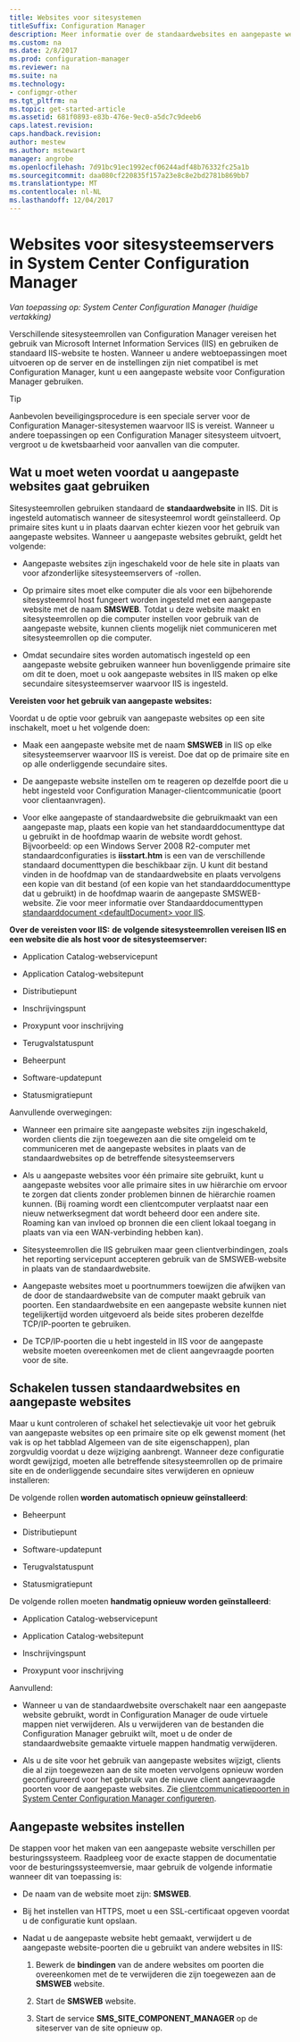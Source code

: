 ```yaml
---
title: Websites voor sitesystemen
titleSuffix: Configuration Manager
description: Meer informatie over de standaardwebsites en aangepaste websites voor sitesysteemservers in System Center Configuration Manager.
ms.custom: na
ms.date: 2/8/2017
ms.prod: configuration-manager
ms.reviewer: na
ms.suite: na
ms.technology:
- configmgr-other
ms.tgt_pltfrm: na
ms.topic: get-started-article
ms.assetid: 681f0893-e83b-476e-9ec0-a5dc7c9deeb6
caps.latest.revision: 
caps.handback.revision: 
author: mestew
ms.author: mstewart
manager: angrobe
ms.openlocfilehash: 7d91bc91ec1992ecf06244adf48b76332fc25a1b
ms.sourcegitcommit: daa080cf220835f157a23e8c8e2bd2781b869bb7
ms.translationtype: MT
ms.contentlocale: nl-NL
ms.lasthandoff: 12/04/2017
---
```

# <a name="websites-for-site-system-servers-in-system-center-configuration-manager"></a>Websites voor sitesysteemservers in System Center Configuration Manager

*Van toepassing op: System Center Configuration Manager (huidige vertakking)*

Verschillende sitesysteemrollen van Configuration Manager vereisen het gebruik van Microsoft Internet Information Services (IIS) en gebruiken de standaard IIS-website te hosten. Wanneer u andere webtoepassingen moet uitvoeren op de server en de instellingen zijn niet compatibel is met Configuration Manager, kunt u een aangepaste website voor Configuration Manager gebruiken.  

> [!TIP]  
>  Aanbevolen beveiligingsprocedure is een speciale server voor de Configuration Manager-sitesystemen waarvoor IIS is vereist. Wanneer u andere toepassingen op een Configuration Manager sitesysteem uitvoert, vergroot u de kwetsbaarheid voor aanvallen van die computer.  




##  <a name="BKMK_What2Know"></a>Wat u moet weten voordat u aangepaste websites gaat gebruiken  
 Sitesysteemrollen gebruiken standaard de **standaardwebsite** in IIS. Dit is ingesteld automatisch wanneer de sitesysteemrol wordt geïnstalleerd. Op primaire sites kunt u in plaats daarvan echter kiezen voor het gebruik van aangepaste websites. Wanneer u aangepaste websites gebruikt, geldt het volgende:  

-   Aangepaste websites zijn ingeschakeld voor de hele site in plaats van voor afzonderlijke sitesysteemservers of -rollen.  

-   Op primaire sites moet elke computer die als voor een bijbehorende sitesysteemrol host fungeert worden ingesteld met een aangepaste website met de naam **SMSWEB**. Totdat u deze website maakt en sitesysteemrollen op die computer instellen voor gebruik van de aangepaste website, kunnen clients mogelijk niet communiceren met sitesysteemrollen op die computer.  

-   Omdat secundaire sites worden automatisch ingesteld op een aangepaste website gebruiken wanneer hun bovenliggende primaire site om dit te doen, moet u ook aangepaste websites in IIS maken op elke secundaire sitesysteemserver waarvoor IIS is ingesteld.  


  **Vereisten voor het gebruik van aangepaste websites:**  

 Voordat u de optie voor gebruik van aangepaste websites op een site inschakelt, moet u het volgende doen:  

-   Maak een aangepaste website met de naam **SMSWEB** in IIS op elke sitesysteemserver waarvoor IIS is vereist. Doe dat op de primaire site en op alle onderliggende secundaire sites.  

-   De aangepaste website instellen om te reageren op dezelfde poort die u hebt ingesteld voor Configuration Manager-clientcommunicatie (poort voor clientaanvragen).  

-   Voor elke aangepaste of standaardwebsite die gebruikmaakt van een aangepaste map, plaats een kopie van het standaarddocumenttype dat u gebruikt in de hoofdmap waarin de website wordt gehost. Bijvoorbeeld: op een Windows Server 2008 R2-computer met standaardconfiguraties is **iisstart.htm** is een van de verschillende standaard documenttypen die beschikbaar zijn. U kunt dit bestand vinden in de hoofdmap van de standaardwebsite en plaats vervolgens een kopie van dit bestand (of een kopie van het standaarddocumenttype dat u gebruikt) in de hoofdmap waarin de aangepaste SMSWEB-website. Zie voor meer informatie over Standaarddocumenttypen [standaarddocument &lt;defaultDocument\> voor IIS](http://www.iis.net/configreference/system.webserver/defaultdocument).  

**Over de vereisten voor IIS:**
**de volgende sitesysteemrollen vereisen IIS en een website die als host voor de sitesysteemserver:**  

-   Application Catalog-webservicepunt  

-   Application Catalog-websitepunt  

-   Distributiepunt  

-   Inschrijvingspunt  

-   Proxypunt voor inschrijving  

-   Terugvalstatuspunt  

-   Beheerpunt  

-   Software-updatepunt  

-   Statusmigratiepunt  

Aanvullende overwegingen:  

-   Wanneer een primaire site aangepaste websites zijn ingeschakeld, worden clients die zijn toegewezen aan die site omgeleid om te communiceren met de aangepaste websites in plaats van de standaardwebsites op de betreffende sitesysteemservers  

-   Als u aangepaste websites voor één primaire site gebruikt, kunt u aangepaste websites voor alle primaire sites in uw hiërarchie om ervoor te zorgen dat clients zonder problemen binnen de hiërarchie roamen kunnen. (Bij roaming wordt een clientcomputer verplaatst naar een nieuw netwerksegment dat wordt beheerd door een andere site. Roaming kan van invloed op bronnen die een client lokaal toegang in plaats van via een WAN-verbinding hebben kan).  

-   Sitesysteemrollen die IIS gebruiken maar geen clientverbindingen, zoals het reporting servicepunt accepteren gebruik van de SMSWEB-website in plaats van de standaardwebsite.  

-   Aangepaste websites moet u poortnummers toewijzen die afwijken van de door de standaardwebsite van de computer maakt gebruik van poorten. Een standaardwebsite en een aangepaste website kunnen niet tegelijkertijd worden uitgevoerd als beide sites proberen dezelfde TCP/IP-poorten te gebruiken.  

-   De TCP/IP-poorten die u hebt ingesteld in IIS voor de aangepaste website moeten overeenkomen met de client aangevraagde poorten voor de site.  

## <a name="switch-between-default-and-custom-websites"></a>Schakelen tussen standaardwebsites en aangepaste websites  
Maar u kunt controleren of schakel het selectievakje uit voor het gebruik van aangepaste websites op een primaire site op elk gewenst moment (het vak is op het tabblad Algemeen van de site eigenschappen), plan zorgvuldig voordat u deze wijziging aanbrengt. Wanneer deze configuratie wordt gewijzigd, moeten alle betreffende sitesysteemrollen op de primaire site en de onderliggende secundaire sites verwijderen en opnieuw installeren:  

De volgende rollen **worden automatisch opnieuw geïnstalleerd**:  

-   Beheerpunt  

-   Distributiepunt  

-   Software-updatepunt  

-   Terugvalstatuspunt  

-   Statusmigratiepunt  

De volgende rollen moeten **handmatig opnieuw worden geïnstalleerd**:  

-   Application Catalog-webservicepunt  

-   Application Catalog-websitepunt  

-   Inschrijvingspunt  

-   Proxypunt voor inschrijving  

Aanvullend:  

-   Wanneer u van de standaardwebsite overschakelt naar een aangepaste website gebruikt, wordt in Configuration Manager de oude virtuele mappen niet verwijderen. Als u verwijderen van de bestanden die Configuration Manager gebruikt wilt, moet u de onder de standaardwebsite gemaakte virtuele mappen handmatig verwijderen.  

-   Als u de site voor het gebruik van aangepaste websites wijzigt, clients die al zijn toegewezen aan de site moeten vervolgens opnieuw worden geconfigureerd voor het gebruik van de nieuwe client aangevraagde poorten voor de aangepaste websites. Zie [clientcommunicatiepoorten in System Center Configuration Manager configureren](../../../core/clients/deploy/configure-client-communication-ports.md).  

## <a name="set-up-custom-websites"></a>Aangepaste websites instellen  
De stappen voor het maken van een aangepaste website verschillen per besturingssysteem. Raadpleeg voor de exacte stappen de documentatie voor de besturingssysteemversie, maar gebruik de volgende informatie wanneer dit van toepassing is:  

-   De naam van de website moet zijn: **SMSWEB**.  

-   Bij het instellen van HTTPS, moet u een SSL-certificaat opgeven voordat u de configuratie kunt opslaan.  

-   Nadat u de aangepaste website hebt gemaakt, verwijdert u de aangepaste website-poorten die u gebruikt van andere websites in IIS:  

    1.  Bewerk de **bindingen** van de andere websites om poorten die overeenkomen met de te verwijderen die zijn toegewezen aan de **SMSWEB** website.  

    2.  Start de **SMSWEB** website.  

    3.  Start de service **SMS_SITE_COMPONENT_MANAGER** op de siteserver van de site opnieuw op.  
